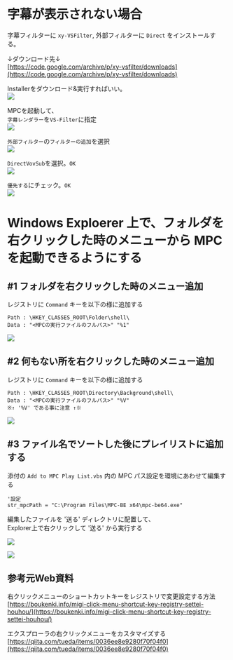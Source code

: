 # 字幕が表示されない場合

字幕フィルターに `xy-VSFilter`,  外部フィルターに `Direct` をインストールする。

↓ダウンロード先↓  
[https://code.google.com/archive/p/xy-vsfilter/downloads](https://code.google.com/archive/p/xy-vsfilter/downloads)  

Installerをダウンロード&実行すればいい。  
![](assets/images/2019-01-27-19-21-34.png)  

MPCを起動して、  
`字幕レンダラー`を`VS-Filter`に指定  
![](assets/images/2019-01-27-19-17-19.png)  

`外部フィルター`の`フィルターの追加`を選択  
![](assets/images/2019-01-27-19-18-51.png)

`DirectVovSub`を選択。`OK`  
![](assets/images/2019-01-27-19-19-01.png)

`優先する`にチェック。`OK`  
![](assets/images/2019-01-27-19-19-10.png)

# Windows Exploerer 上で、フォルダを右クリックした時のメニューから MPC を起動できるようにする

## #1 フォルダを右クリックした時のメニュー追加

レジストリに `Command` キーを以下の様に追加する  

```
Path : \HKEY_CLASSES_ROOT\Folder\shell\
Data : "<MPCの実行ファイルのフルパス>" "%1"
```
![](assets/images/2019-01-27-19-16-24.png)  

## #2 何もない所を右クリックした時のメニュー追加

レジストリに `Command` キーを以下の様に追加する  

```
Path : \HKEY_CLASSES_ROOT\Directory\Background\shell\
Data : "<MPCの実行ファイルのフルパス>" "%V"
※↑ '%V' である事に注意 ↑※
```
![](assets/images/2019-01-27-19-15-11.png)  

## #3 ファイル名でソートした後にプレイリストに追加する

添付の `Add to MPC Play List.vbs` 内の MPC パス設定を環境にあわせて編集する

```
'設定
str_mpcPath = "C:\Program Files\MPC-BE x64\mpc-be64.exe"
```

編集したファイルを '送る' ディレクトリに配置して、  
Explorer上で右クリックして '送る' から実行する  

![](assets/images/2019-01-28-19-35-54.png)

![](assets/images/2019-01-28-19-36-05.png)


## 参考元Web資料  
右クリックメニューのショートカットキーをレジストリで変更設定する方法  
[https://boukenki.info/migi-click-menu-shortcut-key-registry-settei-houhou/](https://boukenki.info/migi-click-menu-shortcut-key-registry-settei-houhou/)

エクスプローラの右クリックメニューをカスタマイズする  
[https://qiita.com/tueda/items/0036ee8e9280f70f04f0](https://qiita.com/tueda/items/0036ee8e9280f70f04f0)
